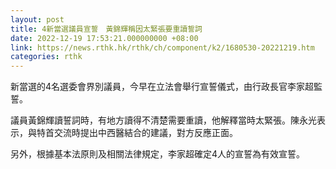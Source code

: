 ```yaml
---
layout: post
title: 4新當選議員宣誓　黃錦輝稱因太緊張要重讀誓詞
date: 2022-12-19 17:53:21.000000000 +08:00
link: https://news.rthk.hk/rthk/ch/component/k2/1680530-20221219.htm
categories: rthk
---
```


新當選的4名選委會界別議員，今早在立法會舉行宣誓儀式，由行政長官李家超監誓。

議員黃錦輝讀誓詞時，有地方讀得不清楚需要重讀，他解釋當時太緊張。陳永光表示，與特首交流時提出中西醫結合的建議，對方反應正面。

另外，根據基本法原則及相關法律規定，李家超確定4人的宣誓為有效宣誓。
